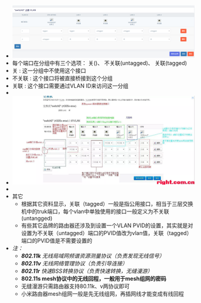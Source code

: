 - ![image.png](../assets/image_1690858655295_0.png)
- 每个端口在分组中有三个选项： 关()、 不关联(untagged)、 关联(tagged)
- 关 : 这一分组中不使用这个接口
- 不关联 : 这个接口将被直接桥接到这个分组
- 关联 : 这个接口需要通过VLAN ID来访问这一分组
-
- ![image.png](../assets/image_1690858684063_0.png)
-
- 其它
	- 根据其它资料显示，关联（tagged）一般是指公用接口，相当于三层交换机中的truk端口，每个vlan中单独使用的接口一般定义为不关联(untangged)
	- 有些其它品牌的路由器还涉及到设置一个VLAN  PVID的设置，其实就是对设置为不关联（untagged）端口的PVID值改为vlan值，关联（tagged）端口的PVID值是不需要设置的
- *注：*
	- ***802.11k**  无线局域网频谱资源测量协议（负责发现无线信号）*
	- ***802.11v** 无线网络管理协议（负责引导连接）*
	- ***802.11r** 快速BSS转换协议（负责快速转换，无缝漫游）*
	- ****802.11s** mesh协议中的无线回程，一般用于mesh组网的密码**
	- 无缝漫游只需路由器支持80.11k、v两协议即可
	- 小米路由器mesh组网一般是先无线组网，再插网线才能变成有线回程